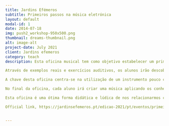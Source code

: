 ```yaml
---
title: Jardins Efémeros
subtitle: Primeiros passos na música eletrónica
layout: default
modal-id: 1
date: 2014-07-18
img: push2_workshop-950x500.png
thumbnail: dreams-thumbnail.png
alt: image-alt
project-date: July 2021
client: Jardins efemeros
category: teach
description: Esta oficina musical tem como objetivo estabelecer um primeiro contacto com o mundo da música.

Através de exemplos reais e exercícios auditivos, os alunos irão descobrir a origem do som, como nasce o ritmo, tipos de instrumentos que existem e como a tecnologia veio revolucionar a música. Pretende-se transmitir de forma leve e interativa o processo de criação musical e a facilidade com que se pode criar a mesma.

A chave desta oficina centra-se na utilização de um instrumento pouco comum, Ableton Push 2. É um controlador com uma interface de simples utilização, e por ser bastante colorido cria uma grande conexão com a pessoa, o que permite uma aprendizagem inicial bastante acessível aos mais novos.

No final da oficina, cada aluno irá criar uma música aplicando os conhecimentos obtidos ao longo da sessão.

Esta oficina é uma ótima forma didática e lúdica de nos relacionarmos com a música.

Official link, https://jardinsefemeros.pt/edicao-2021/pt/eventos/primeiros-passos-na-musica-eletronica-2/


---
```

